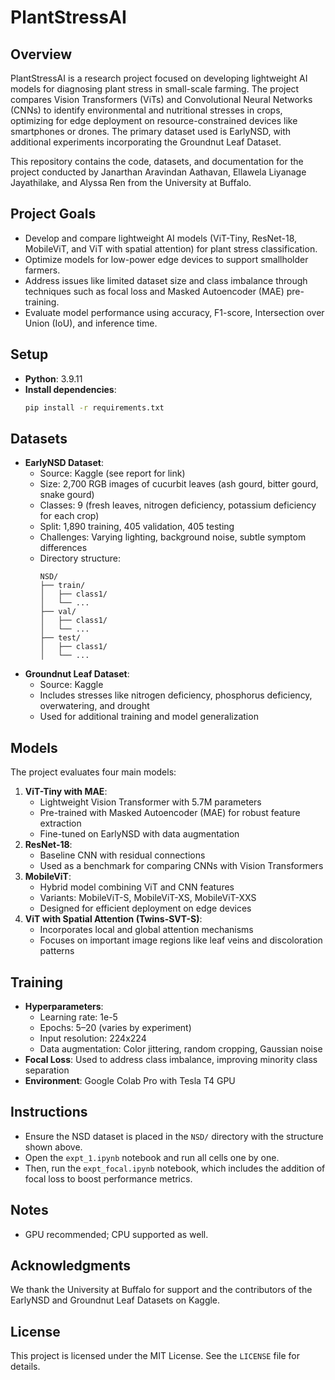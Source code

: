 # PlantStressAI

## Overview
PlantStressAI is a research project focused on developing lightweight AI models for diagnosing plant stress in small-scale farming. The project compares Vision Transformers (ViTs) and Convolutional Neural Networks (CNNs) to identify environmental and nutritional stresses in crops, optimizing for edge deployment on resource-constrained devices like smartphones or drones. The primary dataset used is EarlyNSD, with additional experiments incorporating the Groundnut Leaf Dataset.

This repository contains the code, datasets, and documentation for the project conducted by Janarthan Aravindan Aathavan, Ellawela Liyanage Jayathilake, and Alyssa Ren from the University at Buffalo.

## Project Goals
- Develop and compare lightweight AI models (ViT-Tiny, ResNet-18, MobileViT, and ViT with spatial attention) for plant stress classification.
- Optimize models for low-power edge devices to support smallholder farmers.
- Address issues like limited dataset size and class imbalance through techniques such as focal loss and Masked Autoencoder (MAE) pre-training.
- Evaluate model performance using accuracy, F1-score, Intersection over Union (IoU), and inference time.

## Setup
- **Python**: 3.9.11
- **Install dependencies**:
  ```bash
  pip install -r requirements.txt
  ```

## Datasets
- **EarlyNSD Dataset**:
  - Source: Kaggle (see report for link)
  - Size: 2,700 RGB images of cucurbit leaves (ash gourd, bitter gourd, snake gourd)
  - Classes: 9 (fresh leaves, nitrogen deficiency, potassium deficiency for each crop)
  - Split: 1,890 training, 405 validation, 405 testing
  - Challenges: Varying lighting, background noise, subtle symptom differences
  - Directory structure:
    ```
    NSD/
    ├── train/
    │   ├── class1/
    │   └── ...
    ├── val/
    │   ├── class1/
    │   └── ...
    ├── test/
    │   ├── class1/
    │   └── ...
    ```
- **Groundnut Leaf Dataset**:
  - Source: Kaggle
  - Includes stresses like nitrogen deficiency, phosphorus deficiency, overwatering, and drought
  - Used for additional training and model generalization

## Models
The project evaluates four main models:
1. **ViT-Tiny with MAE**:
   - Lightweight Vision Transformer with 5.7M parameters
   - Pre-trained with Masked Autoencoder (MAE) for robust feature extraction
   - Fine-tuned on EarlyNSD with data augmentation
2. **ResNet-18**:
   - Baseline CNN with residual connections
   - Used as a benchmark for comparing CNNs with Vision Transformers
3. **MobileViT**:
   - Hybrid model combining ViT and CNN features
   - Variants: MobileViT-S, MobileViT-XS, MobileViT-XXS
   - Designed for efficient deployment on edge devices
4. **ViT with Spatial Attention (Twins-SVT-S)**:
   - Incorporates local and global attention mechanisms
   - Focuses on important image regions like leaf veins and discoloration patterns

## Training
- **Hyperparameters**:
  - Learning rate: 1e-5
  - Epochs: 5–20 (varies by experiment)
  - Input resolution: 224x224
  - Data augmentation: Color jittering, random cropping, Gaussian noise
- **Focal Loss**: Used to address class imbalance, improving minority class separation
- **Environment**: Google Colab Pro with Tesla T4 GPU

## Instructions
- Ensure the NSD dataset is placed in the `NSD/` directory with the structure shown above.
- Open the `expt_1.ipynb` notebook and run all cells one by one.
- Then, run the `expt_focal.ipynb` notebook, which includes the addition of focal loss to boost performance metrics.

## Notes
- GPU recommended; CPU supported as well.

## Acknowledgments
We thank the University at Buffalo for support and the contributors of the EarlyNSD and Groundnut Leaf Datasets on Kaggle.

## License
This project is licensed under the MIT License. See the `LICENSE` file for details.